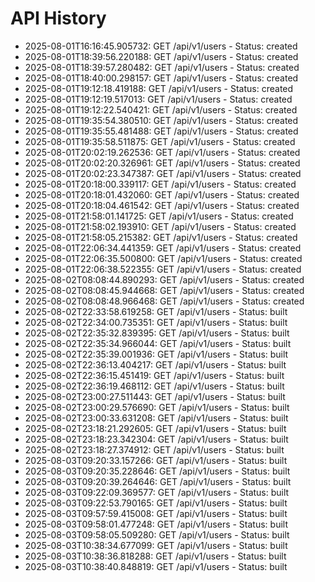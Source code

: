 # API History

- 2025-08-01T16:16:45.905732: GET /api/v1/users - Status: created
- 2025-08-01T18:39:56.220188: GET /api/v1/users - Status: created
- 2025-08-01T18:39:57.280482: GET /api/v1/users - Status: created
- 2025-08-01T18:40:00.298157: GET /api/v1/users - Status: created
- 2025-08-01T19:12:18.419188: GET /api/v1/users - Status: created
- 2025-08-01T19:12:19.517013: GET /api/v1/users - Status: created
- 2025-08-01T19:12:22.540421: GET /api/v1/users - Status: created
- 2025-08-01T19:35:54.380510: GET /api/v1/users - Status: created
- 2025-08-01T19:35:55.481488: GET /api/v1/users - Status: created
- 2025-08-01T19:35:58.511875: GET /api/v1/users - Status: created
- 2025-08-01T20:02:19.262536: GET /api/v1/users - Status: created
- 2025-08-01T20:02:20.326961: GET /api/v1/users - Status: created
- 2025-08-01T20:02:23.347387: GET /api/v1/users - Status: created
- 2025-08-01T20:18:00.339117: GET /api/v1/users - Status: created
- 2025-08-01T20:18:01.432060: GET /api/v1/users - Status: created
- 2025-08-01T20:18:04.461542: GET /api/v1/users - Status: created
- 2025-08-01T21:58:01.141725: GET /api/v1/users - Status: created
- 2025-08-01T21:58:02.193910: GET /api/v1/users - Status: created
- 2025-08-01T21:58:05.215382: GET /api/v1/users - Status: created
- 2025-08-01T22:06:34.441359: GET /api/v1/users - Status: created
- 2025-08-01T22:06:35.500800: GET /api/v1/users - Status: created
- 2025-08-01T22:06:38.522355: GET /api/v1/users - Status: created
- 2025-08-02T08:08:44.890293: GET /api/v1/users - Status: created
- 2025-08-02T08:08:45.944668: GET /api/v1/users - Status: created
- 2025-08-02T08:08:48.966468: GET /api/v1/users - Status: created
- 2025-08-02T22:33:58.619258: GET /api/v1/users - Status: built
- 2025-08-02T22:34:00.735351: GET /api/v1/users - Status: built
- 2025-08-02T22:35:32.839395: GET /api/v1/users - Status: built
- 2025-08-02T22:35:34.966044: GET /api/v1/users - Status: built
- 2025-08-02T22:35:39.001936: GET /api/v1/users - Status: built
- 2025-08-02T22:36:13.404217: GET /api/v1/users - Status: built
- 2025-08-02T22:36:15.451419: GET /api/v1/users - Status: built
- 2025-08-02T22:36:19.468112: GET /api/v1/users - Status: built
- 2025-08-02T23:00:27.511443: GET /api/v1/users - Status: built
- 2025-08-02T23:00:29.576690: GET /api/v1/users - Status: built
- 2025-08-02T23:00:33.631208: GET /api/v1/users - Status: built
- 2025-08-02T23:18:21.292605: GET /api/v1/users - Status: built
- 2025-08-02T23:18:23.342304: GET /api/v1/users - Status: built
- 2025-08-02T23:18:27.374912: GET /api/v1/users - Status: built
- 2025-08-03T09:20:33.157266: GET /api/v1/users - Status: built
- 2025-08-03T09:20:35.228646: GET /api/v1/users - Status: built
- 2025-08-03T09:20:39.264646: GET /api/v1/users - Status: built
- 2025-08-03T09:22:09.369577: GET /api/v1/users - Status: built
- 2025-08-03T09:22:53.790165: GET /api/v1/users - Status: built
- 2025-08-03T09:57:59.415008: GET /api/v1/users - Status: built
- 2025-08-03T09:58:01.477248: GET /api/v1/users - Status: built
- 2025-08-03T09:58:05.509280: GET /api/v1/users - Status: built
- 2025-08-03T10:38:34.677099: GET /api/v1/users - Status: built
- 2025-08-03T10:38:36.818288: GET /api/v1/users - Status: built
- 2025-08-03T10:38:40.848819: GET /api/v1/users - Status: built
